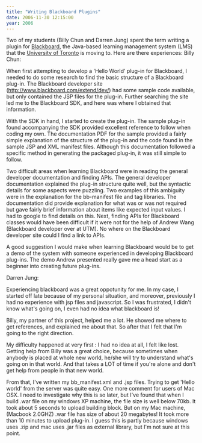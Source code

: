 ```yaml
---
title: "Writing Blackboard Plugins"
date: 2006-11-30 12:15:00
year: 2006
---
```

Two of my students (Billy Chun and Darren Jung) spent the term writing a plugin for <a href="http://www.blackboard.com">Blackboard</a>, the Java-based learning management system (LMS) that the <a href="http://www.utoronto.ca">University of Toronto</a> is moving to.  Here are there experiences:
Billy Chun:

When first attempting to develop a 'Hello World' plug-in for Blackboard, I needed to do some research to find the basic structure of a Blackboard plug-in. The Blackboard developer site (http://www.blackboard.com/extend/dev/) had some sample code available, but only contained the JSP files for the plug-in. Further searching the site led me to the Blackboard SDK, and here was where I obtained that information.

With the SDK in hand, I started to create the plug-in. The sample plug-in found accompanying the SDK provided excellent reference to follow when coding my own. The documentation PDF for the sample provided a fairly simple explanation of the structure of the plug-in and the code found in the sample JSP and XML manifest files. Although this documentation followed a specific method in generating the packaged plug-in, it was still simple to follow.

Two difficult areas when learning Blackboard were in reading the general developer documentation and finding APIs. The general developer documentation explained the plug-in structure quite well, but the syntactic details for some aspects were puzzling. Two examples of this ambiguity were in the explanation for the bb-manifest file and tag libraries. The documentation did provide explanation for what was or was not required but gave fairly brief information about items like expected input values. I had to google to find details on this. Next, finding APIs for Blackboard classes would have been difficult if it were not for the help of Andrew Wang (Blackboard developer over at UTM). No where on the Blackboard developer site could I find a link to APIs.

A good suggestion I would make when learning Blackboard would be to get a demo of the system with someone experienced in developing Blackboard plug-ins. The demo Andrew presented really gave me a head start as a beginner into creating future plug-ins.

Darren Jung:

Experiencing blackboard was a great oppotunity for me. In my case, I started off late because of my personal situation, and moreover, previously I had no experience with jsp files and javascript. So I was frustrated, I didn't know what's going  on, I even had no idea what blackboard is!

Billy, my partner of this project, helped me a lot. He showed me where to  get references, and explained me about that. So after that I felt that I'm going to  the right direction.

My difficulty happened at very first : I had no idea at all, I felt like lost. Getting help from Billy was a great choice, because sometimes when anybody is placed at whole new world, he/she will try to understand what's going on in that world. And that takes a LOT of time if you're alone and don't get help from people in that new world.

From that, I've written my bb_manifest.xml and .jsp files. Trying to get 'Hello world' from the server was quite easy. One more comment for users of Mac OSX. I need to investigate why this is so later, but I've found that when I build .war file on my windows XP machine, the file size is well below 70kb. It took about 5 seconds to upload building block. But on my Mac machine, (Macbook 2.0GHZ) .war file has size of about 20 megabytes! It took more than 10 minutes to upload plug-in. I guess this is partly because windows uses .zip and mac uses .jar files as external  library, but I'm not sure at this point.
